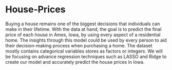 # House-Prices
Buying a house remains one of the biggest decisions that individuals can make in their lifetime. With the data at hand, the goal is to predict the final price of each house in Ames, Iowa, by using every aspect of a residential home. The insights through this model could be used by every person to aid their decision-making process when purchasing a home. The dataset mostly contains categorical variables stores as factors or integers. We will be focusing on advance regression techniques such as LASSO and Ridge to create our model and accurately predict the house prices in Iowa.
